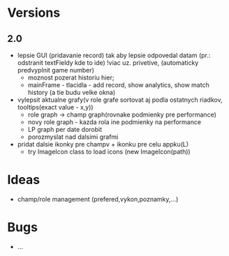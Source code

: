 # Versions
## 2.0
 * lepsie GUI (pridavanie record) tak aby lepsie odpovedal datam (pr.: odstranit textFieldy kde to ide) !viac uz. privetive, (automaticky predvyplnit game number)
    + moznost pozerat historiu hier;
    + mainFrame - tlacidla - add record, show analytics, show match history (a tie budu velke okna)
 * vylepsit aktualne grafy(v role grafe sortovat aj podla ostatnych riadkov, tooltips(exact value - x,y))
	+ role graph -> champ graph(rovnake podmienky pre performance)
	+ novy role graph - kazda rola ine podmienky na performance
	+ LP graph per date dorobit
	+ porozmyslat nad dalsimi grafmi
 * pridat dalsie ikonky pre champv + ikonku pre celu appku(L)
    + try ImageIcon class to load icons (new ImageIcon(path))

# Ideas
 * champ/role management (prefered,vykon,poznamky,...)

# Bugs
 * ...